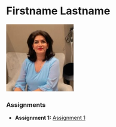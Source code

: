 # Firstname Lastname 
<img src="./assets/farnazTowhidi.jpeg" style="width:180px"/>

### Assignments 
- **Assignment 1:** [Assignment 1](./Assignments/Assignment_Html.pdf)